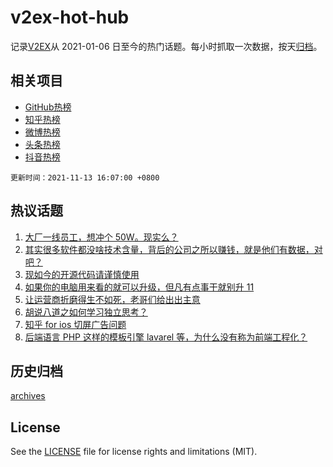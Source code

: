 # v2ex-hot-hub

 记录[V2EX](https://www.v2ex.com/)从 2021-01-06 日至今的热门话题。每小时抓取一次数据，按天[归档](archives)。
 
 ## 相关项目

- [GitHub热榜](https://github.com/snaildev/github-hot-hub)
- [知乎热榜](https://github.com/snaildev/zhihu-hot-hub)
- [微博热榜](https://github.com/snaildev/weibo-hot-hub)
- [头条热榜](https://github.com/snaildev/toutiao-hot-hub)
- [抖音热榜](https://github.com/snaildev/douyin-hot-hub)


 `更新时间：2021-11-13 16:07:00 +0800`

## 热议话题

1. [大厂一线员工，想冲个 50W。现实么？](https://www.v2ex.com/t/814981)
1. [其实很多软件都没啥技术含量，背后的公司之所以赚钱，就是他们有数据，对吧？](https://www.v2ex.com/t/814983)
1. [现如今的开源代码请谨慎使用](https://www.v2ex.com/t/815016)
1. [如果你的电脑用来看的就可以升级，但凡有点事干就别升 11](https://www.v2ex.com/t/814994)
1. [让运营商折磨得生不如死，老哥们给出出主意](https://www.v2ex.com/t/815090)
1. [胡说八道之如何学习独立思考？](https://www.v2ex.com/t/815099)
1. [知乎 for ios 切屏广告问题](https://www.v2ex.com/t/815043)
1. [后端语言 PHP 这样的模板引擎 lavarel 等，为什么没有称为前端工程化？](https://www.v2ex.com/t/815087)

## 历史归档

[archives](archives)

## License

See the [LICENSE](LICENSE) file for license rights and limitations (MIT).
